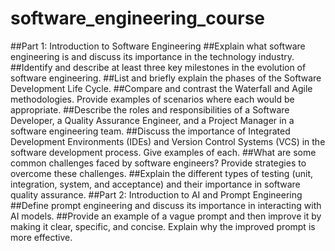 ﻿# software_engineering_course
##Part 1: Introduction to Software Engineering
##Explain what software engineering is and discuss its importance in the technology industry.
##Identify and describe at least three key milestones in the evolution of software engineering.
##List and briefly explain the phases of the Software Development Life Cycle.
##Compare and contrast the Waterfall and Agile methodologies. Provide examples of scenarios where each would be appropriate.
##Describe the roles and responsibilities of a Software Developer, a Quality Assurance Engineer, and a Project Manager in a software engineering team.
##Discuss the importance of Integrated Development Environments (IDEs) and Version Control Systems (VCS) in the software development process. Give examples of each.
##What are some common challenges faced by software engineers? Provide strategies to overcome these challenges.
##Explain the different types of testing (unit, integration, system, and acceptance) and their importance in software quality assurance.
##Part 2: Introduction to AI and Prompt Engineering
##Define prompt engineering and discuss its importance in interacting with AI models.
##Provide an example of a vague prompt and then improve it by making it clear, specific, and concise. Explain why the improved prompt is more effective.
